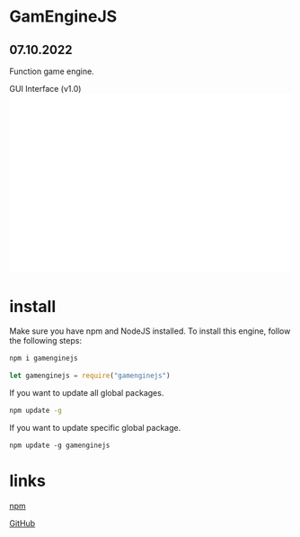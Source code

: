 # GamEngineJS
## 07.10.2022
Function game engine.

GUI Interface (v1.0)
![GUI](GUI.svg)

# install
Make sure you have npm and NodeJS installed.
To install this engine, follow the following steps:
```sh
npm i gamenginejs
```

```js
let gamenginejs = require("gamenginejs")
```
If you want to update all global packages.
```sh
npm update -g
```

If you want to update specific global package.
```
npm update -g gamenginejs
```
# links

[npm](https://www.npmjs.com/package/gamenginejs)

[GitHub](https://github.com/GamEngineJS/GamEngineJS/tree/main)
